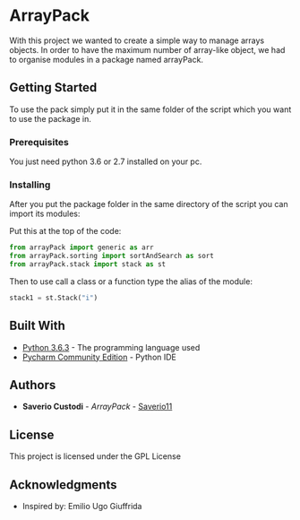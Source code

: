 # ArrayPack

With this project we wanted to create a simple way to manage arrays objects. In order to have the maximum number of array-like object, we had to organise modules in a package named arrayPack.

## Getting Started

To use the pack simply put it in the same folder of the script which you want to use the package in.


### Prerequisites

You just need python 3.6 or 2.7 installed on your pc.

### Installing

After you put the package folder in the same directory of the script you can import its modules:

Put this at the top of the code:

```python
from arrayPack import generic as arr
from arrayPack.sorting import sortAndSearch as sort
from arrayPack.stack import stack as st
```

Then to use call a class or a function type the alias of the module:

```python
stack1 = st.Stack("i")
```



## Built With

* [Python 3.6.3](https://www.python.org/) - The programming language used
* [Pycharm Community Edition](https://www.jetbrains.com/pycharm/) - Python IDE

## Authors

* **Saverio Custodi** - *ArrayPack* - [Saverio11](https://github.com/Saverio11)


## License

This project is licensed under the GPL License

## Acknowledgments

* Inspired by: Emilio Ugo Giuffrida
